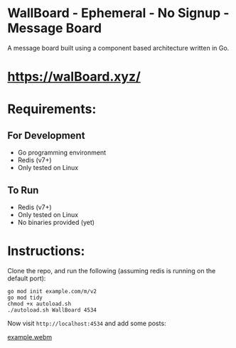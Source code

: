# WallBoard - Ephemeral - No Signup - Message Board

A message board built using a component based architecture written in Go.

# https://walBoard.xyz/

# Requirements:
## For Development
  - Go programming environment
  - Redis (v7+)
  - Only tested on Linux
## To Run
  - Redis (v7+)
  - Only tested on Linux
  - No binaries provided (yet)

# Instructions:

Clone the repo, and run the following (assuming redis is running on the default port):

    go mod init example.com/m/v2
    go mod tidy
    chmod +x autoload.sh
    ./autoload.sh WallBoard 4534

Now visit `http://localhost:4534` and add some posts:

[example.webm](https://github.com/hartsfield/WallBoard/assets/30379836/326f0e8f-607c-468d-a657-3b294094a340)
